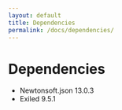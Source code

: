 ```yaml
---
layout: default
title: Dependencies
permalink: /docs/dependencies/
---
```


# Dependencies

- Newtonsoft.json 13.0.3
- Exiled 9.5.1